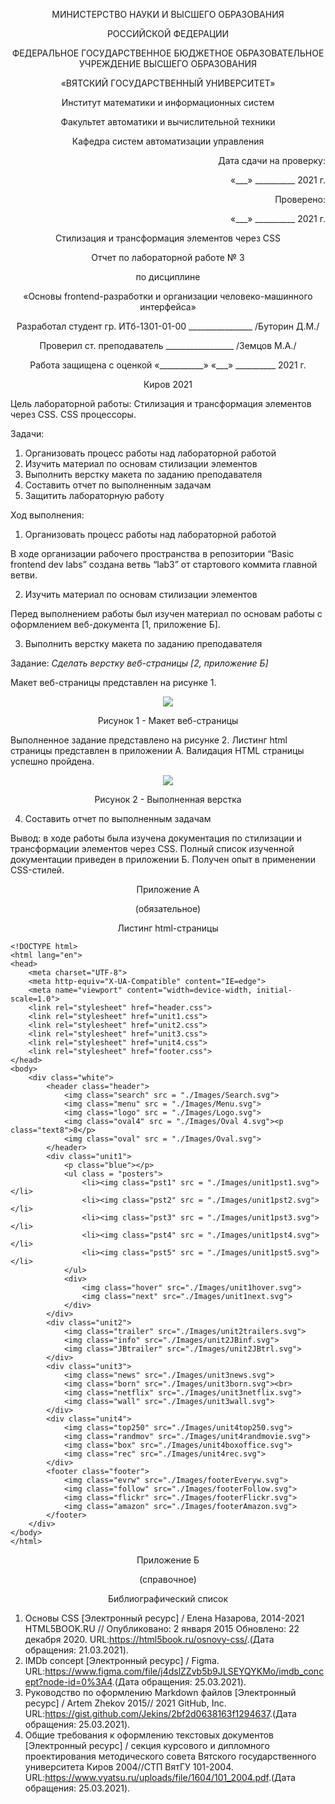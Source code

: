 <p align = center>МИНИСТЕРСТВО НАУКИ И ВЫСШЕГО ОБРАЗОВАНИЯ

<p align = center>РОССИЙСКОЙ ФЕДЕРАЦИИ

<p align = center>ФЕДЕРАЛЬНОЕ ГОСУДАРСТВЕННОЕ БЮДЖЕТНОЕ ОБРАЗОВАТЕЛЬНОЕ УЧРЕЖДЕНИЕ ВЫСШЕГО ОБРАЗОВАНИЯ

<p align = center>«ВЯТСКИЙ ГОСУДАРСТВЕННЫЙ УНИВЕРСИТЕТ»

<p align = center>Институт математики и информационных систем

<p align = center>Факультет автоматики и вычислительной техники

<p align = center>Кафедра систем автоматизации управления


<p align = right>Дата сдачи на проверку:

<p align = right>«___» __________ 2021 г.

<p align = right>Проверено:

<p align = right>«___» __________ 2021 г.

<p align = center>Стилизация и трансформация элементов через CSS

<p align = center>Отчет по лабораторной работе № 3

<p align = center>по дисциплине

<p align = center>«Основы frontend-разработки и организации человеко-машинного интерфейса»






<p align = center>Разработал студент гр. ИТб-1301-01-00 ________________ /Буторин Д.М./

<p align = center>Проверил ст. преподаватель _________________ /Земцов М.А./

<p align = center>Работа защищена с оценкой	«___________» «___» __________ 2021 г.





<p align = center>Киров 2021

Цель лабораторной работы: Стилизация и трансформация элементов через CSS. CSS процессоры.

Задачи:
1. Организовать процесс работы над лабораторной работой
2. Изучить материал по основам стилизации элементов
3. Выполнить верстку макета по заданию преподавателя
4. Составить отчет по выполненным задачам
5. Защитить лабораторную работу

Ход выполнения:

1. Организовать процесс работы над лабораторной работой

В ходе организации рабочего пространства в репозитории “Basic frontend dev labs” создана ветвь “lab3” от стартового коммита главной ветви.

2. Изучить материал по основам стилизации элементов

Перед выполнением работы был изучен материал по основам работы c оформлением веб-документа [1, приложение Б]. 

3. Выполнить верстку макета по заданию преподавателя

Задание: *Сделать верстку веб-страницы [2, приложение Б]*

Макет веб-страницы представлен на рисунке 1.

<p align=center><img src=./Images/lab3_exersice.PNG></p>

<p align=center>Рисунок 1 - Макет веб-страницы</p>

Выполненное задание представлено на рисунке 2. Листинг html страницы представлен в приложении А. Валидация HTML страницы успешно пройдена.

<p align=center><img src=./images/lab3_work.PNG></p>

<p align=center>Рисунок 2 - Выполненная верстка</p>

4. Составить отчет по выполненным задачам

Вывод: в ходе работы была изучена документация по cтилизации и трансформации элементов через CSS. Полный список изученной документации приведен в приложении Б. Получен опыт в применении CSS-стилей.


<p align = center>Приложение А

<p align = center>(обязательное) 

<p align = center>Листинг html-страницы

    <!DOCTYPE html>
    <html lang="en">
    <head>
        <meta charset="UTF-8">
        <meta http-equiv="X-UA-Compatible" content="IE=edge">
        <meta name="viewport" content="width=device-width, initial-scale=1.0">
        <link rel="stylesheet" href="header.css">
        <link rel="stylesheet" href="unit1.css">
        <link rel="stylesheet" href="unit2.css">
        <link rel="stylesheet" href="unit3.css">
        <link rel="stylesheet" href="unit4.css">
        <link rel="stylesheet" href="footer.css">
    </head>
    <body>
        <div class="white">
            <header class="header">
                <img class="search" src = "./Images/Search.svg">
                <img class="menu" src = "./Images/Menu.svg">
                <img class="logo" src = "./Images/Logo.svg">
                <img class="oval4" src = "./Images/Oval 4.svg"><p class="text8">8</p>
                <img class="oval" src = "./Images/Oval.svg">
            </header>
            <div class="unit1">
                <p class="blue"></p>
                <ul class = "posters">
                    <li><img class="pst1" src = "./Images/unit1pst1.svg"></li>
                    <li><img class="pst2" src = "./Images/unit1pst2.svg"></li>
                    <li><img class="pst3" src = "./Images/unit1pst3.svg"></li>
                    <li><img class="pst4" src = "./Images/unit1pst4.svg"></li>
                    <li><img class="pst5" src = "./Images/unit1pst5.svg"></li>
                </ul>
                <div>
                    <img class="hover" src="./Images/unit1hover.svg">
                    <img class="next" src="./Images/unit1next.svg">
                </div>
            </div>  
            <div class="unit2">
                <img class="trailer" src="./Images/unit2trailers.svg">
                <img class="info" src="./Images/unit2JBinf.svg">
                <img class="JBtrailer" src="./Images/unit2JBtrl.svg">
            </div>
            <div class="unit3">
                <img class="news" src="./Images/unit3news.svg">
                <img class="born" src="./Images/unit3born.svg"><br>
                <img class="netflix" src="./Images/unit3netflix.svg">
                <img class="wall" src="./Images/unit3wall.svg">
            </div>
            <div class="unit4">
                <img class="top250" src="./Images/unit4top250.svg">
                <img class="randmov" src="./Images/unit4randmovie.svg">
                <img class="box" src="./Images/unit4boxoffice.svg">
                <img class="rec" src="./Images/unit4rec.svg">
            </div>
            <footer class="footer">
                <img class="evrw" src="./Images/footerEveryw.svg">
                <img class="follow" src="./Images/footerFollow.svg">
                <img class="flickr" src="./Images/footerFlickr.svg">
                <img class="amazon" src="./Images/footerAmazon.svg">
            </footer>
        </div>
    </body>
    </html>
        


<p align = center>Приложение Б

<p align = center>(справочное)

<p align = center>Библиографический список

1. Основы CSS [Электронный ресурс] / Елена Назарова, 2014-2021 HTML5BOOK.RU // Опубликовано: 2 января 2015 Обновлено: 22 декабря 2020. URL:<https://html5book.ru/osnovy-css/>.(Дата обращения: 21.03.2021).
2. IMDb concept [Электронный ресурс] / Figma. URL:<https://www.figma.com/file/j4dslZZvb5b9JLSEYQYKMo/imdb_concept?node-id=0%3A4>.(Дата обращения: 25.03.2021).
3.  Руководство по оформлению Markdown файлов [Электронный ресурс] / Artem Zhekov 2015// 2021 GitHub, Inc. URL:<https://gist.github.com/Jekins/2bf2d0638163f1294637>.(Дата обращения: 25.03.2021).
4. Общие требования к оформлению текстовых документов [Электронный ресурс] / секция курсового и дипломного проектирования методического совета Вятского государственного университета Киров 2004//СТП ВятГУ 101-2004. URL:<https://www.vyatsu.ru/uploads/file/1604/101_2004.pdf>.(Дата обращения: 25.03.2021).